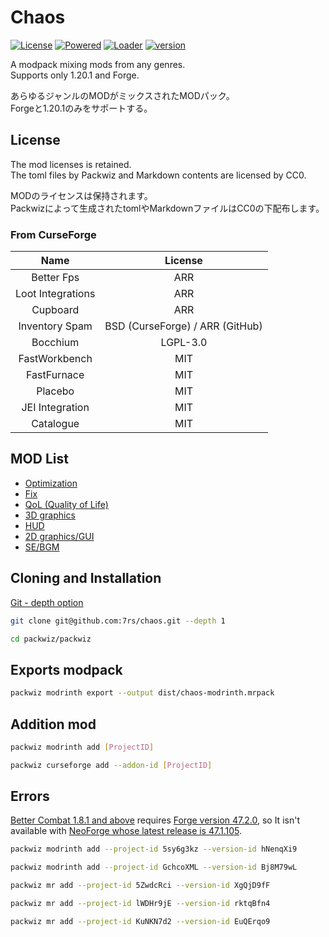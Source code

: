[license]: https://img.shields.io/github/license/7rs/chaos?labelColor=blue&color=black
[powered]: https://img.shields.io/badge/packwiz-black?label=powered&labelColor=red
[loader]: https://img.shields.io/badge/forge-black?label=loader&labelColor=purple
[version]: https://img.shields.io/badge/1.20.1-black?label=support&labelColor=green

# Chaos  

  [![License][license]](https://github.com/7rs/chaos/blob/main/LICENSE)
  [![Powered][powered]](https://packwiz.infra.link/)
  [![Loader][loader]](https://files.minecraftforge.net/net/minecraftforge/forge/index_1.20.1.html)
  [![version][version]](https://minecraft.fandom.com/wiki/Java_Edition_1.20.1)  

  A modpack mixing mods from any genres.  
  Supports only 1.20.1 and Forge.  

  あらゆるジャンルのMODがミックスされたMODパック。  
  Forgeと1.20.1のみをサポートする。  

## License  

  The mod licenses is retained.  
  The toml files by Packwiz and Markdown contents are licensed by CC0.  

  MODのライセンスは保持されます。  
  Packwizによって生成されたtomlやMarkdownファイルはCC0の下配布します。  

### From CurseForge  

  | Name | License |
  | :--: | :-----: |
  | Better Fps | ARR |
  | Loot Integrations | ARR |
  | Cupboard | ARR |
  | Inventory Spam | BSD (CurseForge) / ARR (GitHub) |
  | Bocchium | LGPL-3.0 |
  | FastWorkbench | MIT |
  | FastFurnace | MIT |
  | Placebo | MIT |
  | JEI Integration | MIT |
  | Catalogue | MIT |

## MOD List  

- [Optimization](resources/optimization.md)
- [Fix](resources/fix.md)
- [QoL (Quality of Life)](resources/qol.md)
- [3D graphics](resources/3d-graphic.md)
- [HUD](resources/3d-hud.md)
- [2D graphics/GUI](resources/2d-gui.md)
- [SE/BGM](resources/sounds.md)

## Cloning and Installation  

  [Git - depth option](https://git-scm.com/docs/git-clone#Documentation/git-clone.txt-code--depthcodeemltdepthgtem)  

  ```sh
  git clone git@github.com:7rs/chaos.git --depth 1
  ```  

  ```sh
  cd packwiz/packwiz
  ```  

## Exports modpack

  ```sh
  packwiz modrinth export --output dist/chaos-modrinth.mrpack
  ```  

## Addition mod  

  ```sh
  packwiz modrinth add [ProjectID]
  ```  

  ```sh
  packwiz curseforge add --addon-id [ProjectID]
  ```  

[better-combat]: https://modrinth.com/mod/better-combat
[forge]: https://files.minecraftforge.net/net/minecraftforge/forge/index_1.20.1.html
[neoforge]: https://neoforged.net/

## Errors  

  [Better Combat 1.8.1 and above][better-combat] requires [Forge version 47.2.0][forge],
  so It isn't available with [NeoForge whose latest release is 47.1.105][neoforge].  

  ```sh
  packwiz modrinth add --project-id 5sy6g3kz --version-id hNenqXi9
  ```  

  ```sh
  packwiz modrinth add --project-id GchcoXML --version-id Bj8M79wL
  ```  

  ```sh
  packwiz mr add --project-id 5ZwdcRci --version-id XgQjD9fF
  ```

  ```sh
  packwiz mr add --project-id lWDHr9jE --version-id rktqBfn4
  ```

  ```sh
  packwiz mr add --project-id KuNKN7d2 --version-id EuQErqo9
  ```
